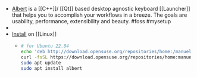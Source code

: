 - [Albert](https://albertlauncher.github.io/) is a [[C++]]/ [[Qt]] based desktop agnostic keyboard [[Launcher]] that helps you to accomplish your workflows in a breeze. The goals are usability, performance, extensibility and beauty. #foss #mysetup
-
- [Install](https://software.opensuse.org/download.html?project=home:manuelschneid3r&package=albert) on [[Linux]]
	- ```bash
	  # for Ubuntu 22.04
	  echo 'deb http://download.opensuse.org/repositories/home:/manuelschneid3r/xUbuntu_22.04/ /' | sudo tee /etc/apt/sources.list.d/home:manuelschneid3r.list
	  curl -fsSL https://download.opensuse.org/repositories/home:manuelschneid3r/xUbuntu_22.04/Release.key | gpg --dearmor | sudo tee /etc/apt/trusted.gpg.d/home_manuelschneid3r.gpg > /dev/null
	  sudo apt update
	  sudo apt install albert
	  ```